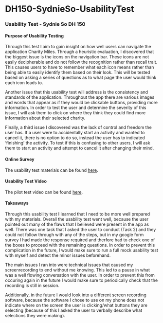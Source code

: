 # DH150-SydnieSo-UsabilityTest
### Usability Test - Sydnie So DH 150

#### Purpose of Usability Testing
Through this test I aim to gain insight on how well users can navigate the application Charity Miles. Through a heuristic evaluation, I discovered that the biggest issue is the icons on the navigation bar. These icons are not easily decipherable and do not follow the recognition rather than recall trait. This causes users to have to remember what each icon means rather than being able to easily identify them based on their look. This will be tested based on asking a series of questions as to what page the user would think each icon leads to. 

Another issue that this usability test will address is the consistency and standards of the application. Throughout the app there are various images and words that appear as if they would be clickable buttons, providing more information. In order to test the user and determine the severity of this issue, I will ask them to click on where they think they could find more information about their selected charity. 

Finally, a third issue I discovered was the lack of control and freedom the user has. If a user were to accidentally start an activity and wanted to cancel it, there is no option to do so, instead the user has to indicated ‘finishing’ the activity. To test if this is confusing to other users, I will ask them to start an activity and attempt to cancel it after changing their mind.

#### Online Survey
The usability test materials can be found [here](https://forms.gle/eDvRYaWaBDgCD4sJ9).

#### Usability Test Video
The pilot test video can be found [here](https://drive.google.com/open?id=14OI0xrGvUm8xV0wg91YGzYOYgcroDkuy).

#### Takeaways
Through this usability test I learned that I need to be more well prepared with my materials. Overall the usability test went well, because the user pointed out many of the flaws that I believed were present in the app as well. There was one task that I asked the user to conduct (Task 2) and they could not follow through with any of the steps, but in my google form survey I had made the response required and therfore had to check one of the boxes to proceed with the remaining questions. In order to prevent this complication in the future, I would make sure to run a full mock usability test with myself and detect the minor issues beforehand.

The main issues I ran into were technical issues that caused my screenrecording to end without me knowing. This led to a pause in what was a well flowing conversation with the user. In order to prevent this from occuring again in the future I would make sure to periodically check that the recording is still in session.

Additionally, in the future I would look into a different screen recording software, because the software I chose to use on my phone does not indicate where on the screen the user is clicking/what buttons they are selecting (because of this I asked the user to verbally describe what selections they were making).
